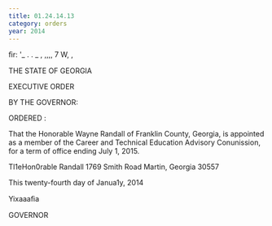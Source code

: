 ```yaml
---
title: 01.24.14.13
category: orders
year: 2014
---
```

   

ﬁr:  '_ . . _ , ,,,, 7 W, ,

THE STATE OF GEORGIA

EXECUTIVE ORDER

BY THE GOVERNOR:

ORDERED :

That the Honorable Wayne Randall of Franklin County, Georgia, is
appointed as a member of the Career and Technical Education
Advisory Conunission, for a term of office ending July 1, 2015.

Tl1eHon0rable  Randall
1769 Smith Road
Martin, Georgia 30557

This twenty-fourth day of Janua1y, 2014

Yixaaaﬁa

GOVERNOR


